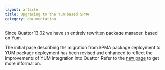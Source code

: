 ```yaml
---
layout: article
title: Upgrading to the Yum-based SPMA
category: documentation
---
```


Since Quattor 13.02 we have an entirely rewritten package manager,
based on Yum.

The initial page describing the migration from SPMA package deployment to YUM
package deployment has been revised and enhanced to reflect the improvements of
YUM integration into Quattor. Refer to the [new page](/documentation/2014/03/24/spma-yum-migration.html)
to get more information.

